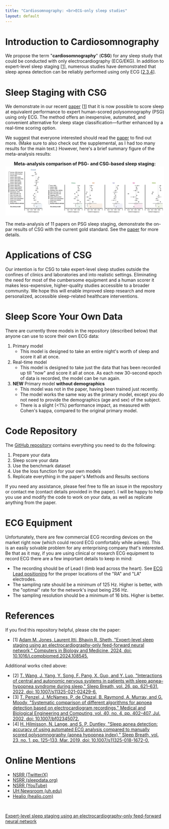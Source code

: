 ```yaml
---
title: "Cardiosomnography: <br>ECG-only sleep studies"
layout: default
---
```


# Introduction to Cardiosomnography

We propose the term "**cardiosomnography**" (**CSG**) for any sleep study that could be conducted with only electrocardiography (ECG/EKG). In addition to expert-level sleep staging [[1](#citations)], numerous studies have demonstrated that sleep apnea detection can be reliably performed using only ECG [[2,3,4](#citations)].

# Sleep Staging with CSG

We demonstrate in our recent [paper](<https://doi.org/10.1016/j.compbiomed.2024.108545>) [[1](#citations)] that it is now possible to score sleep at equivalent performance to expert human-scored polysomnography (PSG) using only ECG. The method offers an inexpensive, automated, and convenient alternative for sleep stage classification—further enhanced by a real-time scoring option.

We suggest that everyone interested should read the [paper](<https://doi.org/10.1016/j.compbiomed.2024.108545>) to find out more. (Make sure to also check out the supplemental, as I had too many results for the main text.) However, here's a brief summary figure of the meta-analysis results:

<div style="text-align: center;">
<b>Meta-analysis comparison of PSG- and CSG-based sleep staging:</b>
<img src="assets/meta-analysis.png" alt="Meta-analysis comparison of PSG- and CSG-based sleep staging">
</div>

The meta-analysis of 11 papers on PSG sleep staging, demonstrate the on-par results of CSG with the current gold standard. See the [paper](<https://doi.org/10.1016/j.compbiomed.2024.108545>) for more details.

# Applications of CSG

Our intention is for CSG to take expert-level sleep studies outside the confines of clinics and laboratories and into realistic settings. Eliminating the need for most of the cumbersome equipment and a human scorer it makes less-expensive, higher-quality studies accessible to a broader community. We hope this will enable improved sleep research and more personalized, accessible sleep-related healthcare interventions.

# Sleep Score Your Own Data

There are currently three models in the repository (described below) that anyone can use to score their own ECG data:

1. Primary model
    - This model is designed to take an entire night's worth of sleep and score it all at once.
2. Real-time model 
    - This model is designed to take just the data that has been recorded up till "now" and score it all at once. As each new 30-second epoch of data is recorded, the model can be run again.
3. **NEW** Primary model **without demographics**
    - This model was not in the paper, having been trained just recently.
    - The model works the same way as the primary model, except you do not need to provide the demographics (age and sex) of the subject.
    - There is a slight (<1%) performance impact, as measured with Cohen's kappa, compared to the original primary model.

# Code Repository

The [GitHub repository](https://github.com/adammj/ecg-sleep-staging) contains everything you need to do the following:

1. Prepare your data
2. Sleep score your data
3. Use the benchmark dataset
4. Use the loss function for your own models
5. Replicate everything in the paper's Methods and Results sections

If you need any assistance, please feel free to file an issue in the repository or contact me (contact details provided in the paper). I will be happy to help you use and modify the code to work on your data, as well as replicate anything from the paper.

# ECG Equipment

Unfortunately, there are few commercial ECG recording devices on the market right now (which could record ECG comfortably while asleep). This is an easily solvable problem for any enterprising company that's interested. Be that as it may, if you are using clinical or research ECG equipment to record ECG there are a few important details to keep in mind:

- The recording should be of Lead I (limb lead across the heart). See [ECG Lead positioning](https://litfl.com/ecg-lead-positioning/) for the proper locations of the "RA" and "LA" electrodes.
- The sampling rate should be a minimum of 125 Hz. Higher is better, with the "optimal" rate for the network's input being 256 Hz.
- The sampling resolution should be a minimum of 16 bits. Higher is better.

# References

If you find this repository helpful, please cite the paper:

- [1] [Adam M. Jones, Laurent Itti, Bhavin R. Sheth, "Expert-level sleep staging using an electrocardiography-only feed-forward neural network," Computers in Biology and Medicine, 2024, doi: 10.1016/j.compbiomed.2024.108545.](<https://doi.org/10.1016/j.compbiomed.2024.108545>)

Additional works cited above:

- [2] [T. Wang, J. Yang, Y. Song, F. Pang, X. Guo, and Y. Luo, "Interactions of central and autonomic nervous systems in patients with sleep apnea–hypopnea syndrome during sleep," Sleep Breath, vol. 26, pp. 621–631, 2022, doi: 10.1007/s11325-021-02429-6.](<https://doi.org/10.1007/s11325021-02429-6>)
- [3] [T. Penzel, J. McNames, P. de Chazal, B. Raymond, A. Murray, and G. Moody, "Systematic comparison of different algorithms for apnoea detection based on electrocardiogram recordings," Medical and Biological Engineering and Computing, vol. 40, no. 4, pp. 402–407, Jul. 2002, doi: 10.1007/bf02345072.](<https://doi.org/10.1007/bf02345072>)
- [4] [H. Hilmisson, N. Lange, and S. P. Duntley, "Sleep apnea detection: accuracy of using automated ECG analysis compared to manually scored polysomnography (apnea hypopnea index)," Sleep Breath, vol. 23, no. 1, pp. 125–133, Mar. 2019, doi: 10.1007/s11325-018-1672-0.](<http://doi.org/10.1007/s11325-018-1672-0>)

# Online Mentions

- [NSRR (Twitter/X)](<https://x.com/sleepdatansrr/status/1805564095875498136?s=46>)
- [NSRR (sleepdata.org)](<https://sleepdata.org/blog/2024/06/expert-level-sleep-staging-using-an-electrocardiography-only-feed-forward-neural-network>)
- [NSRR (YouTube)](<https://youtu.be/qRTqVaaiX6s>)
- [UH Newsroom (uh.edu)](<http://uscholars.uh.edu/news-events/stories/2024/july/07022024-sheth-sleep-staging-monitoring.php>)
- [Healio (healio.com)](<https://www.healio.com/news/pulmonology/20240805/qa-electrocardiographybased-sleep-stage-scoring-on-par-with-polysomnography>)

<br>

<a href="https://plu.mx/plum/a/?doi=10.1016%2Fj.compbiomed.2024.108545" class="plumx-details" data-site="plum" data-hide-when-empty="true">Expert-level sleep staging using an electrocardiography-only feed-forward neural network</a>

